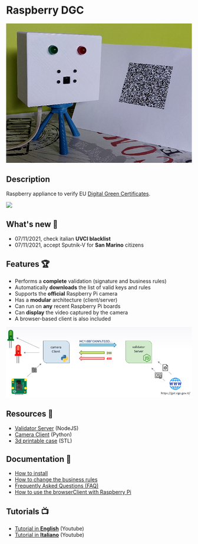 # Raspberry DGC
![](https://github.com/lucadentella/raspberry-dgc/raw/main/images/dgc-cover.png)

## Description

Raspberry appliance to verify EU [Digital Green Certificates](https://ec.europa.eu/info/live-work-travel-eu/coronavirus-response/safe-covid-19-vaccines-europeans/eu-digital-covid-certificate).

![](https://img.shields.io/badge/license-CC--BY--NC--SA-green)

## What's new :tada:

 - 07/11/2021, check italian **UVCI blacklist**  
 - 07/11/2021, accept Sputnik-V for **San Marino** citizens

## Features :trophy:

 - Performs a **complete** validation (signature and business rules)
 - Automatically **downloads** the list of valid keys and rules
 - Supports the **official** Raspberry Pi camera
 - Has a **modular** architecture (client/server)
 - Can run on **any** recent Raspberry Pi boards
 - Can **display** the video captured by the camera
 - A browser-based client is also included

![](https://github.com/lucadentella/raspberry-dgc/raw/main/images/architecture.png)

## Resources :open_file_folder:

 - [Validator Server](https://github.com/lucadentella/raspberry-dgc/tree/main/validatorServer) (NodeJS)
 - [Camera Client](https://github.com/lucadentella/raspberry-dgc/tree/main/cameraClient) (Python)
 - [3d printable case](https://github.com/lucadentella/raspberry-dgc/tree/main/case) (STL)

## Documentation :notebook:

 - [How to install](https://github.com/lucadentella/raspberry-dgc/tree/main/documentation/installation.md)
 - [How to change the business rules](https://github.com/lucadentella/raspberry-dgc/tree/main/documentation/businessrules.md)
 - [Frequently Asked Questions (FAQ)](https://github.com/lucadentella/raspberry-dgc/tree/main/documentation/faq.md)
 - [How to use the browserClient with Raspberry Pi](https://github.com/lucadentella/raspberry-dgc/tree/main/documentation/browserclient.md)

## Tutorials :tv:

 - [Tutorial in **English**](https://youtu.be/CRlhOMs_VCc) (Youtube)
 - [Tutorial in **Italiano**](https://youtu.be/UlonFxFJXEA) (Youtube)